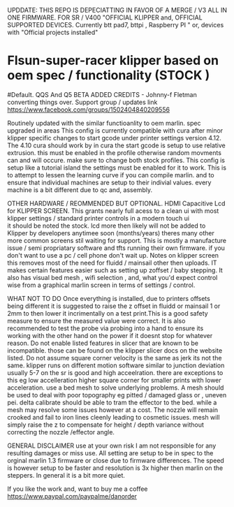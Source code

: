 UPDDATE: THIS REPO IS DEPECIATTING IN FAVOR OF A MERGE / V3 ALL IN ONE FIRMWARE. FOR SR / V400 "OFFICIAL KLIPPER and, OFFICIAL SUPPORTED DEVICES. Currently btt pad7, bttpi , Raspberry PI " or, devices with "Official projects installed" 



# Flsun-super-racer klipper based on oem spec / functionality  (STOCK ) 
#Default. QQS And Q5 BETA ADDED CREDITS - Johnny-f Fletman converting things over. 
Support group / updates link https://www.facebook.com/groups/1502404840209556


Routinely updated with the similar functioanlity to oem marlin. spec upgraded in areas 
 This config is currently compatible with cura after minor klipper specific changes to start gcode under printer settings version 4.12. The 4.10 cura should work by 
in cura the start gcode is setup to use relative extrusion. this must be enabled in the profile otherwise random movments can and will occure. make sure to change both stock   profiles. This config is setup like a tutorial island the settings must be enabled for it to work. This is to attempt to lessen the learning curve if you can compile marlin. and to ensure that individual machines are setup to their indivial values. every machine is a bit different due to qc and, assembly. 


OTHER HARDWARE / REOMMENDED BUT OPTIONAL.
  HDMI Capacitive Lcd for KLIPPER SCREEN. This grants nearly full acess to a clean ui with most klipper settings / standard printer controls in a modern touch ui  
it should be noted the stock. lcd more then likely will not be added to Klipper by developers anytimee soon (months/years) theres many other more common screens 
stil waiting for support. This is mostly a manufacture issue / semi propriatary software and tfts running their own firmware. if you don't want to use a pc / cell phone don't    wait up. Notes on klipper screen this removes most of the need for fluidd / mainsail other then uploads. IT makes certain features easier such as setting up zoffset / baby stepping. It also has visual bed mesh , wifi selection , and, what you'd expect control wise from a graphical marlin screen in terms of settings / control. 
 
WHAT NOT TO DO 
 Once everything is installed, due to printers offsets being different it is suggested  to raise the z offset in fluidd or mainsail 1 or 2mm to then lower it incrimentally on a test print.This is a good safety measure  to ensure the measured value were correct. It is also recommended to test the probe via probing into a hand to ensure its working with the other hand on the power if it doesnt stop for whatever reason. 
 Do not enable listed features in slicer that are known to be incompatible. those can be found on the klipper slicer docs on the website listed. 
 Do not assume square corner velocity is the same as jerk its not the same. klipper runs on different motion software similar to junction deviation usually 5-7 on the sr is good and high acceelration. there are exceptions to this eg low accelleration  higher square corner for smaller prints with lower acceleration.
use a bed mesh to solve underlying problems. A mesh should be used to deal with poor topography eg pitted / damaged glass or , uneven pei. delta calibrate should be able to tram the effector to the bed. while a mesh may resolve some issues however at a cost. The nozzle will remain crooked and fail to iron lines cleenly leading to cosmetic issues. 
mesh will simply raise the z to compensate for height / depth variance without correcting the nozzle /effector angle. 

GENERAL DISCLAIMER use at your own risk I am not responsible for any resulting damages or miss use. All setting are setup to be in spec to the orginal marlin 1.3 firmware or close due to firmware differences. The speed is however setup to be faster and resolution is 3x higher then  marlin on the steppers. In general it is a bit more quiet.

If you like the work and, want to buy me a coffee https://www.paypal.com/paypalme/danorder 


